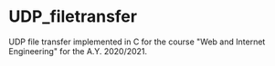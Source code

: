 # UDP_filetransfer
UDP file transfer implemented in C for the course "Web and Internet Engineering" for the A.Y. 2020/2021.

